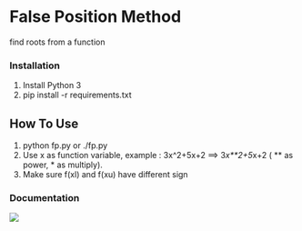 # False Position Method

find roots from a function

### Installation

1. Install Python 3
2. pip install -r requirements.txt

## How To Use
1. python fp.py or ./fp.py
2. Use x as function variable, example : 3x^2+5x+2 ==> 3*x**2+5*x+2 ( ** as power, * as multiply).
3. Make sure f(xl) and f(xu) have different sign

### Documentation

<img src="https://image.prntscr.com/image/glLi6lGHRZeud0vlr-U9bQ.png">
